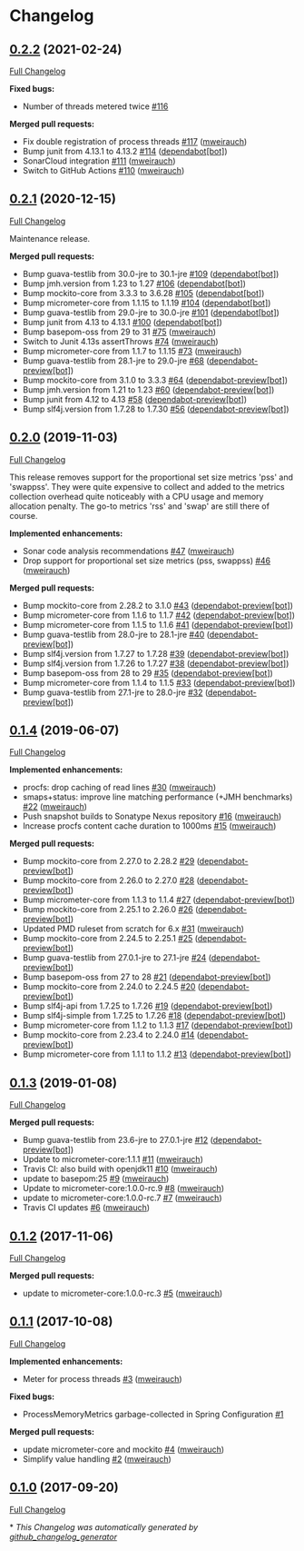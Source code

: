 # Changelog

## [0.2.2](https://github.com/mweirauch/micrometer-jvm-extras/tree/0.2.2) (2021-02-24)

[Full Changelog](https://github.com/mweirauch/micrometer-jvm-extras/compare/0.2.1...0.2.2)

**Fixed bugs:**

- Number of threads metered twice [\#116](https://github.com/mweirauch/micrometer-jvm-extras/issues/116)

**Merged pull requests:**

- Fix double registration of process threads [\#117](https://github.com/mweirauch/micrometer-jvm-extras/pull/117) ([mweirauch](https://github.com/mweirauch))
- Bump junit from 4.13.1 to 4.13.2 [\#114](https://github.com/mweirauch/micrometer-jvm-extras/pull/114) ([dependabot[bot]](https://github.com/apps/dependabot))
- SonarCloud integration [\#111](https://github.com/mweirauch/micrometer-jvm-extras/pull/111) ([mweirauch](https://github.com/mweirauch))
- Switch to GitHub Actions [\#110](https://github.com/mweirauch/micrometer-jvm-extras/pull/110) ([mweirauch](https://github.com/mweirauch))

## [0.2.1](https://github.com/mweirauch/micrometer-jvm-extras/tree/0.2.1) (2020-12-15)

[Full Changelog](https://github.com/mweirauch/micrometer-jvm-extras/compare/0.2.0...0.2.1)

Maintenance release.

**Merged pull requests:**

- Bump guava-testlib from 30.0-jre to 30.1-jre [\#109](https://github.com/mweirauch/micrometer-jvm-extras/pull/109) ([dependabot[bot]](https://github.com/apps/dependabot))
- Bump jmh.version from 1.23 to 1.27 [\#106](https://github.com/mweirauch/micrometer-jvm-extras/pull/106) ([dependabot[bot]](https://github.com/apps/dependabot))
- Bump mockito-core from 3.3.3 to 3.6.28 [\#105](https://github.com/mweirauch/micrometer-jvm-extras/pull/105) ([dependabot[bot]](https://github.com/apps/dependabot))
- Bump micrometer-core from 1.1.15 to 1.1.19 [\#104](https://github.com/mweirauch/micrometer-jvm-extras/pull/104) ([dependabot[bot]](https://github.com/apps/dependabot))
- Bump guava-testlib from 29.0-jre to 30.0-jre [\#101](https://github.com/mweirauch/micrometer-jvm-extras/pull/101) ([dependabot[bot]](https://github.com/apps/dependabot))
- Bump junit from 4.13 to 4.13.1 [\#100](https://github.com/mweirauch/micrometer-jvm-extras/pull/100) ([dependabot[bot]](https://github.com/apps/dependabot))
- Bump basepom-oss from 29 to 31 [\#75](https://github.com/mweirauch/micrometer-jvm-extras/pull/75) ([mweirauch](https://github.com/mweirauch))
- Switch to Junit 4.13s assertThrows [\#74](https://github.com/mweirauch/micrometer-jvm-extras/pull/74) ([mweirauch](https://github.com/mweirauch))
- Bump micrometer-core from 1.1.7 to 1.1.15 [\#73](https://github.com/mweirauch/micrometer-jvm-extras/pull/73) ([mweirauch](https://github.com/mweirauch))
- Bump guava-testlib from 28.1-jre to 29.0-jre [\#68](https://github.com/mweirauch/micrometer-jvm-extras/pull/68) ([dependabot-preview[bot]](https://github.com/apps/dependabot-preview))
- Bump mockito-core from 3.1.0 to 3.3.3 [\#64](https://github.com/mweirauch/micrometer-jvm-extras/pull/64) ([dependabot-preview[bot]](https://github.com/apps/dependabot-preview))
- Bump jmh.version from 1.21 to 1.23 [\#60](https://github.com/mweirauch/micrometer-jvm-extras/pull/60) ([dependabot-preview[bot]](https://github.com/apps/dependabot-preview))
- Bump junit from 4.12 to 4.13 [\#58](https://github.com/mweirauch/micrometer-jvm-extras/pull/58) ([dependabot-preview[bot]](https://github.com/apps/dependabot-preview))
- Bump slf4j.version from 1.7.28 to 1.7.30 [\#56](https://github.com/mweirauch/micrometer-jvm-extras/pull/56) ([dependabot-preview[bot]](https://github.com/apps/dependabot-preview))

## [0.2.0](https://github.com/mweirauch/micrometer-jvm-extras/tree/0.2.0) (2019-11-03)

[Full Changelog](https://github.com/mweirauch/micrometer-jvm-extras/compare/0.1.4...0.2.0)

This release removes support for the proportional set size metrics 'pss' and 'swappss'. They were quite expensive to collect and added to the metrics collection overhead quite noticeably with a CPU usage and memory allocation penalty. The go-to metrics 'rss' and 'swap' are still there of course.


**Implemented enhancements:**

- Sonar code analysis recommendations [\#47](https://github.com/mweirauch/micrometer-jvm-extras/pull/47) ([mweirauch](https://github.com/mweirauch))
- Drop support for proportional set size metrics \(pss, swappss\) [\#46](https://github.com/mweirauch/micrometer-jvm-extras/pull/46) ([mweirauch](https://github.com/mweirauch))

**Merged pull requests:**

- Bump mockito-core from 2.28.2 to 3.1.0 [\#43](https://github.com/mweirauch/micrometer-jvm-extras/pull/43) ([dependabot-preview[bot]](https://github.com/apps/dependabot-preview))
- Bump micrometer-core from 1.1.6 to 1.1.7 [\#42](https://github.com/mweirauch/micrometer-jvm-extras/pull/42) ([dependabot-preview[bot]](https://github.com/apps/dependabot-preview))
- Bump micrometer-core from 1.1.5 to 1.1.6 [\#41](https://github.com/mweirauch/micrometer-jvm-extras/pull/41) ([dependabot-preview[bot]](https://github.com/apps/dependabot-preview))
- Bump guava-testlib from 28.0-jre to 28.1-jre [\#40](https://github.com/mweirauch/micrometer-jvm-extras/pull/40) ([dependabot-preview[bot]](https://github.com/apps/dependabot-preview))
- Bump slf4j.version from 1.7.27 to 1.7.28 [\#39](https://github.com/mweirauch/micrometer-jvm-extras/pull/39) ([dependabot-preview[bot]](https://github.com/apps/dependabot-preview))
- Bump slf4j.version from 1.7.26 to 1.7.27 [\#38](https://github.com/mweirauch/micrometer-jvm-extras/pull/38) ([dependabot-preview[bot]](https://github.com/apps/dependabot-preview))
- Bump basepom-oss from 28 to 29 [\#35](https://github.com/mweirauch/micrometer-jvm-extras/pull/35) ([dependabot-preview[bot]](https://github.com/apps/dependabot-preview))
- Bump micrometer-core from 1.1.4 to 1.1.5 [\#33](https://github.com/mweirauch/micrometer-jvm-extras/pull/33) ([dependabot-preview[bot]](https://github.com/apps/dependabot-preview))
- Bump guava-testlib from 27.1-jre to 28.0-jre [\#32](https://github.com/mweirauch/micrometer-jvm-extras/pull/32) ([dependabot-preview[bot]](https://github.com/apps/dependabot-preview))

## [0.1.4](https://github.com/mweirauch/micrometer-jvm-extras/tree/0.1.4) (2019-06-07)

[Full Changelog](https://github.com/mweirauch/micrometer-jvm-extras/compare/0.1.3...0.1.4)

**Implemented enhancements:**

- procfs: drop caching of read lines [\#30](https://github.com/mweirauch/micrometer-jvm-extras/pull/30) ([mweirauch](https://github.com/mweirauch))
- smaps+status: improve line matching performance \(+JMH benchmarks\) [\#22](https://github.com/mweirauch/micrometer-jvm-extras/pull/22) ([mweirauch](https://github.com/mweirauch))
- Push snapshot builds to Sonatype Nexus repository [\#16](https://github.com/mweirauch/micrometer-jvm-extras/pull/16) ([mweirauch](https://github.com/mweirauch))
- Increase procfs content cache duration to 1000ms [\#15](https://github.com/mweirauch/micrometer-jvm-extras/pull/15) ([mweirauch](https://github.com/mweirauch))

**Merged pull requests:**

- Bump mockito-core from 2.27.0 to 2.28.2 [\#29](https://github.com/mweirauch/micrometer-jvm-extras/pull/29) ([dependabot-preview[bot]](https://github.com/apps/dependabot-preview))
- Bump mockito-core from 2.26.0 to 2.27.0 [\#28](https://github.com/mweirauch/micrometer-jvm-extras/pull/28) ([dependabot-preview[bot]](https://github.com/apps/dependabot-preview))
- Bump micrometer-core from 1.1.3 to 1.1.4 [\#27](https://github.com/mweirauch/micrometer-jvm-extras/pull/27) ([dependabot-preview[bot]](https://github.com/apps/dependabot-preview))
- Bump mockito-core from 2.25.1 to 2.26.0 [\#26](https://github.com/mweirauch/micrometer-jvm-extras/pull/26) ([dependabot-preview[bot]](https://github.com/apps/dependabot-preview))
- Updated PMD ruleset from scratch for 6.x [\#31](https://github.com/mweirauch/micrometer-jvm-extras/pull/31) ([mweirauch](https://github.com/mweirauch))
- Bump mockito-core from 2.24.5 to 2.25.1 [\#25](https://github.com/mweirauch/micrometer-jvm-extras/pull/25) ([dependabot-preview[bot]](https://github.com/apps/dependabot-preview))
- Bump guava-testlib from 27.0.1-jre to 27.1-jre [\#24](https://github.com/mweirauch/micrometer-jvm-extras/pull/24) ([dependabot-preview[bot]](https://github.com/apps/dependabot-preview))
- Bump basepom-oss from 27 to 28 [\#21](https://github.com/mweirauch/micrometer-jvm-extras/pull/21) ([dependabot-preview[bot]](https://github.com/apps/dependabot-preview))
- Bump mockito-core from 2.24.0 to 2.24.5 [\#20](https://github.com/mweirauch/micrometer-jvm-extras/pull/20) ([dependabot-preview[bot]](https://github.com/apps/dependabot-preview))
- Bump slf4j-api from 1.7.25 to 1.7.26 [\#19](https://github.com/mweirauch/micrometer-jvm-extras/pull/19) ([dependabot-preview[bot]](https://github.com/apps/dependabot-preview))
- Bump slf4j-simple from 1.7.25 to 1.7.26 [\#18](https://github.com/mweirauch/micrometer-jvm-extras/pull/18) ([dependabot-preview[bot]](https://github.com/apps/dependabot-preview))
- Bump micrometer-core from 1.1.2 to 1.1.3 [\#17](https://github.com/mweirauch/micrometer-jvm-extras/pull/17) ([dependabot-preview[bot]](https://github.com/apps/dependabot-preview))
- Bump mockito-core from 2.23.4 to 2.24.0 [\#14](https://github.com/mweirauch/micrometer-jvm-extras/pull/14) ([dependabot-preview[bot]](https://github.com/apps/dependabot-preview))
- Bump micrometer-core from 1.1.1 to 1.1.2 [\#13](https://github.com/mweirauch/micrometer-jvm-extras/pull/13) ([dependabot-preview[bot]](https://github.com/apps/dependabot-preview))

## [0.1.3](https://github.com/mweirauch/micrometer-jvm-extras/tree/0.1.3) (2019-01-08)

[Full Changelog](https://github.com/mweirauch/micrometer-jvm-extras/compare/0.1.2...0.1.3)

**Merged pull requests:**

- Bump guava-testlib from 23.6-jre to 27.0.1-jre [\#12](https://github.com/mweirauch/micrometer-jvm-extras/pull/12) ([dependabot-preview[bot]](https://github.com/apps/dependabot-preview))
- Update to micrometer-core:1.1.1 [\#11](https://github.com/mweirauch/micrometer-jvm-extras/pull/11) ([mweirauch](https://github.com/mweirauch))
- Travis CI: also build with openjdk11 [\#10](https://github.com/mweirauch/micrometer-jvm-extras/pull/10) ([mweirauch](https://github.com/mweirauch))
- update to basepom:25 [\#9](https://github.com/mweirauch/micrometer-jvm-extras/pull/9) ([mweirauch](https://github.com/mweirauch))
- Update to micrometer-core:1.0.0-rc.9 [\#8](https://github.com/mweirauch/micrometer-jvm-extras/pull/8) ([mweirauch](https://github.com/mweirauch))
- update to micrometer-core:1.0.0-rc.7 [\#7](https://github.com/mweirauch/micrometer-jvm-extras/pull/7) ([mweirauch](https://github.com/mweirauch))
- Travis CI updates [\#6](https://github.com/mweirauch/micrometer-jvm-extras/pull/6) ([mweirauch](https://github.com/mweirauch))

## [0.1.2](https://github.com/mweirauch/micrometer-jvm-extras/tree/0.1.2) (2017-11-06)

[Full Changelog](https://github.com/mweirauch/micrometer-jvm-extras/compare/0.1.1...0.1.2)

**Merged pull requests:**

- update to micrometer-core:1.0.0-rc.3 [\#5](https://github.com/mweirauch/micrometer-jvm-extras/pull/5) ([mweirauch](https://github.com/mweirauch))

## [0.1.1](https://github.com/mweirauch/micrometer-jvm-extras/tree/0.1.1) (2017-10-08)

[Full Changelog](https://github.com/mweirauch/micrometer-jvm-extras/compare/0.1.0...0.1.1)

**Implemented enhancements:**

- Meter for process threads [\#3](https://github.com/mweirauch/micrometer-jvm-extras/pull/3) ([mweirauch](https://github.com/mweirauch))

**Fixed bugs:**

- ProcessMemoryMetrics garbage-collected in Spring Configuration [\#1](https://github.com/mweirauch/micrometer-jvm-extras/issues/1)

**Merged pull requests:**

- update micrometer-core and mockito [\#4](https://github.com/mweirauch/micrometer-jvm-extras/pull/4) ([mweirauch](https://github.com/mweirauch))
- Simplify value handling [\#2](https://github.com/mweirauch/micrometer-jvm-extras/pull/2) ([mweirauch](https://github.com/mweirauch))

## [0.1.0](https://github.com/mweirauch/micrometer-jvm-extras/tree/0.1.0) (2017-09-20)

[Full Changelog](https://github.com/mweirauch/micrometer-jvm-extras/compare/32e6a76ced2684420fce441e98b50d84d7b5ec3f...0.1.0)



\* *This Changelog was automatically generated by [github_changelog_generator](https://github.com/github-changelog-generator/github-changelog-generator)*

